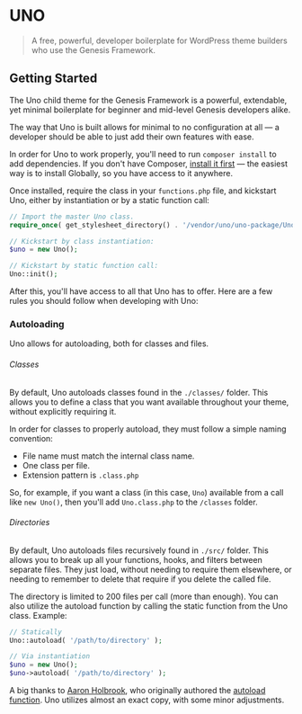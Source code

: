 # UNO
> A free, powerful, developer boilerplate for WordPress theme builders who use the Genesis Framework.

## Getting Started
The Uno child theme for the Genesis Framework is a powerful, extendable, yet minimal boilerplate for beginner and mid-level Genesis developers alike.

The way that Uno is built allows for minimal to no configuration at all — a developer should be able to just add their own features with ease.

In order for Uno to work properly, you'll need to run `composer install` to add dependencies. If you don't have Composer, [install it first](https://getcomposer.org/doc/00-intro.md#installation-linux-unix-osx) — the easiest way is to install Globally, so you have access to it anywhere.

Once installed, require the class in your `functions.php` file, and kickstart Uno, either by instantiation or by a static function call:

```php
// Import the master Uno class.
require_once( get_stylesheet_directory() . '/vendor/uno/uno-package/Uno.class.php' );

// Kickstart by class instantiation:
$uno = new Uno();

// Kickstart by static function call:
Uno::init();
```

After this, you'll have access to all that Uno has to offer. Here are a few rules you should follow when developing with Uno:

### Autoloading
Uno allows for autoloading, both for classes and files.

###### Classes
By default, Uno autoloads classes found in the `./classes/` folder. This allows you to define a class that you want available throughout your theme, without explicitly requiring it.

In order for classes to properly autoload, they must follow a simple naming convention: 

- File name must match the internal class name.
- One class per file.
- Extension pattern is `.class.php`

So, for example, if you want a class (in this case, `Uno`) available from a call like `new Uno()`, then you'll add `Uno.class.php` to the `/classes` folder.

###### Directories
By default, Uno autoloads files recursively found in `./src/` folder. This allows you to break up all your functions, hooks, and filters between separate files. They just load, without needing to require them elsewhere, or needing to remember to delete that require if you delete the called file.

The directory is limited to 200 files per call (more than enough). You can also utilize the autoload function by calling the static function from the Uno class. Example:

```php
// Statically
Uno::autoload( '/path/to/directory' );

// Via instantiation
$uno = new Uno();
$uno->autoload( '/path/to/directory' );
```

A big thanks to [Aaron Holbrook](https://aaronjholbrook.com/), who originally authored the [autoload function](https://github.com/a7/autoload). Uno utilizes almost an exact copy, with some minor adjustments.